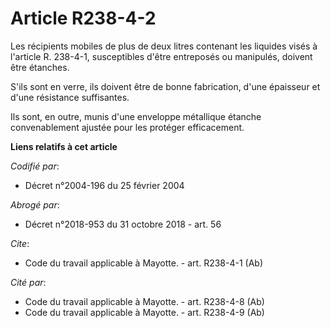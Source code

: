 # Article R238-4-2

Les récipients mobiles de plus de deux litres contenant les liquides visés à l'article R. 238-4-1, susceptibles d'être
entreposés ou manipulés, doivent être étanches. 

S'ils sont en verre, ils doivent être de bonne fabrication, d'une épaisseur et d'une résistance suffisantes. 

Ils sont, en outre, munis d'une enveloppe métallique étanche convenablement ajustée pour les protéger efficacement.

**Liens relatifs à cet article**

_Codifié par_:

  - Décret n°2004-196 du 25 février 2004

_Abrogé par_:

  - Décret n°2018-953 du 31 octobre 2018 - art. 56

_Cite_:

  - Code du travail applicable à Mayotte. - art. R238-4-1 (Ab)

_Cité par_:

  - Code du travail applicable à Mayotte. - art. R238-4-8 (Ab)
  - Code du travail applicable à Mayotte. - art. R238-4-9 (Ab)
